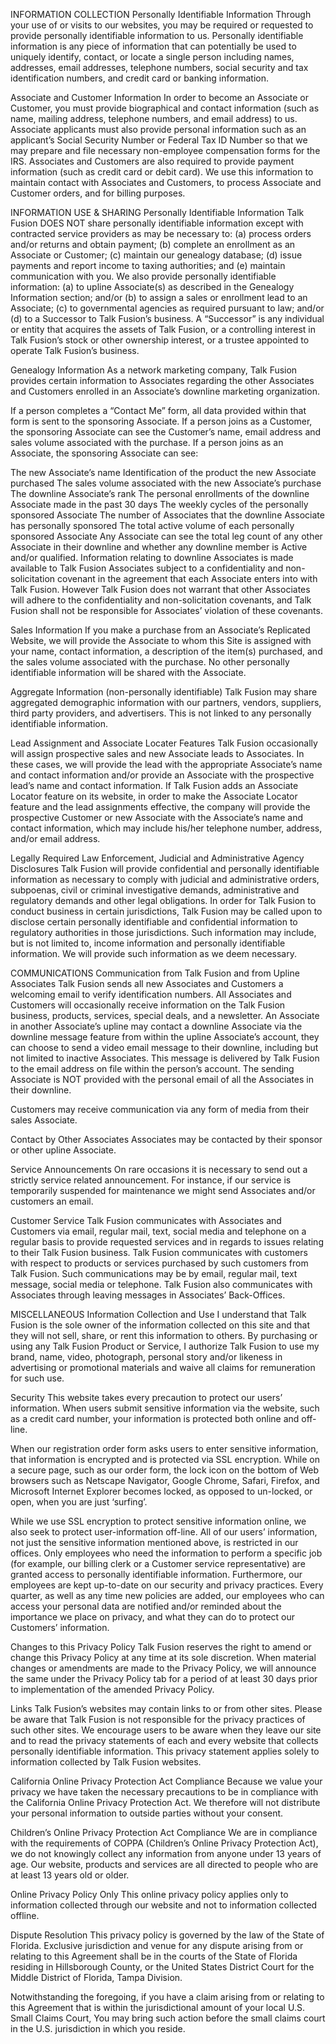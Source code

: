 INFORMATION COLLECTION
Personally Identifiable Information
Through your use of or visits to our websites, you may be required or requested to provide personally identifiable information to us. Personally identifiable information is any piece of information that can potentially be used to uniquely identify, contact, or locate a single person including names, addresses, email addresses, telephone numbers, social security and tax identification numbers, and credit card or banking information.

Associate and Customer Information
In order to become an Associate or Customer, you must provide biographical and contact information (such as name, mailing address, telephone numbers, and email address) to us. Associate applicants must also provide personal information such as an applicant’s Social Security Number or Federal Tax ID Number so that we may prepare and file necessary non-employee compensation forms for the IRS. Associates and Customers are also required to provide payment information (such as credit card or debit card). We use this information to maintain contact with Associates and Customers, to process Associate and Customer orders, and for billing purposes.

INFORMATION USE & SHARING
Personally Identifiable Information
Talk Fusion DOES NOT share personally identifiable information except with contracted service providers as may be necessary to: (a) process orders and/or returns and obtain payment; (b) complete an enrollment as an Associate or Customer; (c) maintain our genealogy database; (d) issue payments and report income to taxing authorities; and (e) maintain communication with you. We also provide personally identifiable information: (a) to upline Associate(s) as described in the Genealogy Information section; and/or (b) to assign a sales or enrollment lead to an Associate; (c) to governmental agencies as required pursuant to law; and/or (d) to a Successor to Talk Fusion’s business. A “Successor” is any individual or entity that acquires the assets of Talk Fusion, or a controlling interest in Talk Fusion’s stock or other ownership interest, or a trustee appointed to operate Talk Fusion’s business.

Genealogy Information
As a network marketing company, Talk Fusion provides certain information to Associates regarding the other Associates and Customers enrolled in an Associate’s downline marketing organization.

If a person completes a “Contact Me” form, all data provided within that form is sent to the sponsoring Associate.
If a person joins as a Customer, the sponsoring Associate can see the Customer’s name, email address and sales volume associated with the purchase.
If a person joins as an Associate, the sponsoring Associate can see:

The new Associate’s name
Identification of the product the new Associate purchased
The sales volume associated with the new Associate’s purchase
The downline Associate’s rank
The personal enrollments of the downline Associate made in the past 30 days
The weekly cycles of the personally sponsored Associate
The number of Associates that the downline Associate has personally sponsored
The total active volume of each personally sponsored Associate
Any Associate can see the total leg count of any other Associate in their downline and whether any downline member is Active and/or qualified.
Information relating to downline Associates is made available to Talk Fusion Associates subject to a confidentiality and non-solicitation covenant in the agreement that each Associate enters into with Talk Fusion. However Talk Fusion does not warrant that other Associates will adhere to the confidentiality and non-solicitation covenants, and Talk Fusion shall not be responsible for Associates’ violation of these covenants.

Sales Information
If you make a purchase from an Associate’s Replicated Website, we will provide the Associate to whom this Site is assigned with your name, contact information, a description of the item(s) purchased, and the sales volume associated with the purchase. No other personally identifiable information will be shared with the Associate.

Aggregate Information (non-personally identifiable)
Talk Fusion may share aggregated demographic information with our partners, vendors, suppliers, third party providers, and advertisers. This is not linked to any personally identifiable information.

Lead Assignment and Associate Locater Features
Talk Fusion occasionally will assign prospective sales and new Associate leads to Associates. In these cases, we will provide the lead with the appropriate Associate’s name and contact information and/or provide an Associate with the prospective lead’s name and contact information. If Talk Fusion adds an Associate Locator feature on its website, in order to make the Associate Locator feature and the lead assignments effective, the company will provide the prospective Customer or new Associate with the Associate’s name and contact information, which may include his/her telephone number, address, and/or email address.

Legally Required Law Enforcement, Judicial and Administrative Agency Disclosures
Talk Fusion will provide confidential and personally identifiable information as necessary to comply with judicial and administrative orders, subpoenas, civil or criminal investigative demands, administrative and regulatory demands and other legal obligations. In order for Talk Fusion to conduct business in certain jurisdictions, Talk Fusion may be called upon to disclose certain personally identifiable and confidential information to regulatory authorities in those jurisdictions. Such information may include, but is not limited to, income information and personally identifiable information. We will provide such information as we deem necessary.

COMMUNICATIONS
Communication from Talk Fusion and from Upline Associates
Talk Fusion sends all new Associates and Customers a welcoming email to verify identification numbers. All Associates and Customers will occasionally receive information on the Talk Fusion business, products, services, special deals, and a newsletter. An Associate in another Associate’s upline may contact a downline Associate via the downline message feature from within the upline Associate’s account, they can choose to send a video email message to their downline, including but not limited to inactive Associates. This message is delivered by Talk Fusion to the email address on file within the person’s account. The sending Associate is NOT provided with the personal email of all the Associates in their downline.

Customers may receive communication via any form of media from their sales Associate.

Contact by Other Associates
Associates may be contacted by their sponsor or other upline Associate.

Service Announcements
On rare occasions it is necessary to send out a strictly service related announcement. For instance, if our service is temporarily suspended for maintenance we might send Associates and/or customers an email.

Customer Service
Talk Fusion communicates with Associates and Customers via email, regular mail, text, social media and telephone on a regular basis to provide requested services and in regards to issues relating to their Talk Fusion business. Talk Fusion communicates with customers with respect to products or services purchased by such customers from Talk Fusion. Such communications may be by email, regular mail, text message, social media or telephone. Talk Fusion also communicates with Associates through leaving messages in Associates’ Back-Offices.

MISCELLANEOUS
Information Collection and Use
I understand that Talk Fusion is the sole owner of the information collected on this site and that they will not sell, share, or rent this information to others. By purchasing or using any Talk Fusion Product or Service, I authorize Talk Fusion to use my brand, name, video, photograph, personal story and/or likeness in advertising or promotional materials and waive all claims for remuneration for such use.

Security
This website takes every precaution to protect our users’ information. When users submit sensitive information via the website, such as a credit card number, your information is protected both online and off-line.

When our registration order form asks users to enter sensitive information, that information is encrypted and is protected via SSL encryption. While on a secure page, such as our order form, the lock icon on the bottom of Web browsers such as Netscape Navigator, Google Chrome, Safari, Firefox, and Microsoft Internet Explorer becomes locked, as opposed to un-locked, or open, when you are just ‘surfing’.

While we use SSL encryption to protect sensitive information online, we also seek to protect user-information off-line. All of our users’ information, not just the sensitive information mentioned above, is restricted in our offices. Only employees who need the information to perform a specific job (for example, our billing clerk or a Customer service representative) are granted access to personally identifiable information. Furthermore, our employees are kept up-to-date on our security and privacy practices. Every quarter, as well as any time new policies are added, our employees who can access your personal data are notified and/or reminded about the importance we place on privacy, and what they can do to protect our Customers’ information.

Changes to this Privacy Policy
Talk Fusion reserves the right to amend or change this Privacy Policy at any time at its sole discretion. When material changes or amendments are made to the Privacy Policy, we will announce the same under the Privacy Policy tab for a period of at least 30 days prior to implementation of the amended Privacy Policy.

Links
Talk Fusion’s websites may contain links to or from other sites. Please be aware that Talk Fusion is not responsible for the privacy practices of such other sites. We encourage users to be aware when they leave our site and to read the privacy statements of each and every website that collects personally identifiable information. This privacy statement applies solely to information collected by Talk Fusion websites.

California Online Privacy Protection Act Compliance
Because we value your privacy we have taken the necessary precautions to be in compliance with the California Online Privacy Protection Act. We therefore will not distribute your personal information to outside parties without your consent.

Children’s Online Privacy Protection Act Compliance
We are in compliance with the requirements of COPPA (Children’s Online Privacy Protection Act), we do not knowingly collect any information from anyone under 13 years of age. Our website, products and services are all directed to people who are at least 13 years old or older.

Online Privacy Policy Only
This online privacy policy applies only to information collected through our website and not to information collected offline.

Dispute Resolution
This privacy policy is governed by the law of the State of Florida. Exclusive jurisdiction and venue for any dispute arising from or relating to this Agreement shall be in the courts of the State of Florida residing in Hillsborough County, or the United States District Court for the Middle District of Florida, Tampa Division.

Notwithstanding the foregoing, if you have a claim arising from or relating to this Agreement that is within the jurisdictional amount of your local U.S. Small Claims Court, You may bring such action before the small claims court in the U.S. jurisdiction in which you reside.
